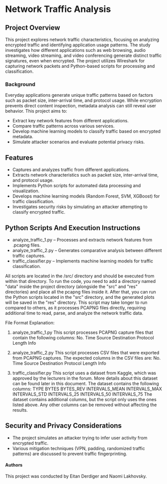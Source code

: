 # Network Traffic Analysis

## Project Overview

This project explores network traffic characteristics, focusing on analyzing encrypted traffic and identifying application usage patterns. The study investigates how different applications such as web browsing, audio streaming, video streaming, and video conferencing generate distinct traffic signatures, even when encrypted. The project utilizes Wireshark for capturing network packets and Python-based scripts for processing and classification.

### Background

Everyday applications generate unique traffic patterns based on factors such as packet size, inter-arrival time, and protocol usage. While encryption prevents direct content inspection, metadata analysis can still reveal user behavior. This project aims to:

- Extract key network features from different applications.
- Compare traffic patterns across various services.
- Develop machine learning models to classify traffic based on encrypted metadata.
- Simulate attacker scenarios and evaluate potential privacy risks.

## Features

- Captures and analyzes traffic from different applications.
- Extracts network characteristics such as packet size, inter-arrival time, and protocol usage.
- Implements Python scripts for automated data processing and visualization.
- Develops machine learning models (Random Forest, SVM, XGBoost) for traffic classification.
- Investigates security risks by simulating an attacker attempting to classify encrypted traffic.

## Python Scripts And Execution Instructions 

- analyze_traffic_1.py – Processes and extracts network features from .pcapng files.
- analyze_traffic_2.py – Generates comparative analysis between different traffic captures.
- traffic_classifier.py – Implements machine learning models for traffic classification.

All scripts are located in the /src/ directory and should be executed from within that directory.
To run the code, you need to add a directory named "data" inside the project directory (alongside the "src" and "res" directories) and place all the pcapng files inside it.
After that, you can run the Python scripts located in the "src" directory, and the generated plots will be saved in the "res" directory.
This script may take longer to run compared to others, as it processes PCAPNG files directly, requiring additional time to read, parse, and analyze the network traffic data.

File Format Explanation:
1. analyze_traffic_1.py
This script processes PCAPNG capture files that contain the following columns:
No.
Time
Source
Destination
Protocol
Length
Info

2. analyze_traffic_2.py
This script processes CSV files that were exported from PCAPNG captures.
The expected columns in the CSV files are:
No.
Time
Source
Destination
Protocol
Length
Info

3. traffic_classifier.py
This script uses a dataset from Kaggle, which was approved by the lecturers in the forum. More details about this dataset can be found later in this document.
The dataset contains the following columns:
TYPE
BYTES
BYTES_REV
INTERVALS_MEAN
INTERVALS_MAX
INTERVALS_STD
INTERVALS_25
INTERVALS_50
INTERVALS_75
The dataset contains additional columns, but the script only uses the ones listed above. Any other columns can be removed without affecting the results.


## Security and Privacy Considerations

- The project simulates an attacker trying to infer user activity from encrypted traffic.
- Various mitigation techniques (VPN, padding, randomized traffic patterns) are discussed to prevent traffic fingerprinting.

#### Authors

This project was conducted by Eitan Derdiger and Naomi Lakhovsky.

